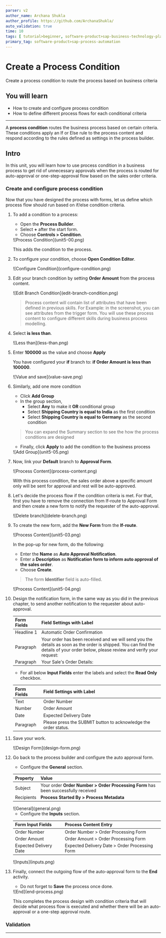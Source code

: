 ```yaml
---
parser: v2
author_name: Archana Shukla
author_profile: https://github.com/ArchanaShukla/
auto_validation: true
time: 10
tags: [ tutorial>beginner, software-product>sap-business-technology-platform, tutorial>free-tier ]
primary_tag: software-product>sap-process-automation
---
```


# Create a Process Condition
<!-- description --> Create a process condition to route the process based on business criteria

## You will learn
  - How to create and configure process condition
  - How to define different process flows for each conditional criteria

---
A **process condition** routes the business process based on certain criteria. These conditions apply an If or Else rule to the process content and respond according to the rules defined as settings in the process builder.

## Intro
In this unit, you will learn how to use process condition in a business process to get rid of unnecessary approvals when the process is routed for auto-approval or one-step-approval flow based on the sales order criteria.

### Create and configure process condition


Now that you have designed the process with forms, let us define which process flow should run based on if/else condition criteria.  

1. To add a condition to a process:

    - Open the **Process Builder**.
    - Select **+** after the start form.
    - Choose **Controls > Condition**.

    <!-- border -->![Process Condition](unit5-00.png)

    This adds the condition to the process.

2. To configure your condition, choose **Open Condition Editor**.

    <!-- border -->![Configure Condition](configure-condition.png)

3. Edit your branch condition by setting **Order Amount** from the process content.

    <!-- border -->![Edit Branch Condition](edit-branch-condition.png)

    > Process content will contain list of attributes that have been defined in previous skills. For Example: in the screenshot, you can see attributes from the trigger form. You will use these process content to configure different skills during business process modelling.

4. Select **is less than**.

    <!-- border -->![Less than](less-than.png)

5. Enter **100000** as the value and choose **Apply**

    You have configured your **if** branch to: **if Order Amount is less than 100000**.

    <!-- border -->![Value and save](value-save.png)

6. Similarly, add one more condition
    - Click **Add Group**
    - In the group section,
        - Select **Any** to make it **OR** conditional group
        - Select **Shipping Country is equal to India** as the first condition
        - Select **Shipping Country is equal to Germany** as the second condition

    > You can expand the Summary section to see the how the process conditions are designed

    - Finally, click **Apply** to add the condition to the business process

    <!-- border -->![Add Group](unit5-05.png)

7. Now, link your **Default** branch to **Approval Form**.

    <!-- border -->![Process Content](process-content.png)

    With this process condition, the sales order above a specific amount only will be sent for approval and rest will be auto-approved.    

8.	Let's decide the process flow if the condition criteria is met. For that, first you have to remove the connection from If-route to Approval Form and then create a new form to notify the requester of the auto-approval.

    <!-- border -->![Delete branch](delete-branch.png)

9. To create the new form, add the **New Form** from the **If-route**.

    <!-- border -->![Process Content](unit5-03.png)

    In the pop-up for new form, do the following:

    - Enter the **Name** as **Auto Approval Notification**.
    - Enter a **Description** as **Notification form to inform auto approval of the sales order**.
    - Choose **Create**.

    > The form **Identifier** field is auto-filled.

    <!-- border -->![Process Content](unit5-04.png)

10. Design the notification form, in the same way as you did in the previous chapter, to send another notification to the requester about auto-approval.

    | Form Fields | Field Settings with Label
    |  :------------- | :-------------
    | Headline 1 | Automatic Order Confirmation
    | Paragraph  | Your order has been received and we will send you the details as soon as the order is shipped. You can find the details of your order below, please review and verify your request:
    | Paragraph  | Your Sale's Order Details:

    - For all below **Input Fields** enter the labels and select the **Read Only** checkbox.

    | Form Fields| Field Settings with Label
    |  :------------- | :-------------
    | Text | Order Number
    | Number | Order Amount
    | Date | Expected Delivery Date
    | Paragraph | Please press the SUBMIT button to acknowledge the order status.

11. Save your work.

    <!-- border -->![Design Form](design-form.png)

12. Go back to the process builder and configure the auto approval form.

    - Configure the **General** section.

    | Property| Value |
    |  :------------- | :-------------
    | Subject | Your order **Order Number > Order Processing Form** has been successfully received
    | Recipients | **Process Started By > Process Metadata**

    <!-- border -->![General](general.png)

    - Configure the **Inputs** section.

    | Form Input Fields| Process Content Entry
    |  :------------- | :-------------
    | Order Number | Order Number > Order Processing Form
    | Order Amount | Order Amount > Order Processing Form
    | Expected Delivery Date | Expected Delivery Date > Order Processing Form

    <!-- border -->![Inputs](inputs.png)

13. Finally, connect the outgoing flow of the auto-approval form to the **End** activity.

    - Do not forget to **Save** the process once done.  

    <!-- border -->![End](end-process.png)

    This completes the process design with condition criteria that will decide what process flow is executed and whether there will be an auto-approval or a one-step approval route.


### Validation




---
